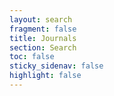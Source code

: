 ```yaml
---
layout: search
fragment: false
title: Journals
section: Search
toc: false
sticky_sidenav: false
highlight: false
---
```

